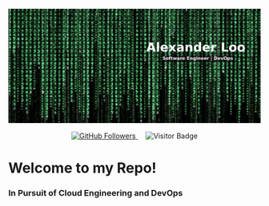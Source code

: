 ![top_banner](dev_banner.png)

<p align="center">
  <a href="https://github.com/loo-al">
    <img src="https://img.shields.io/github/followers/loo-al?label=Follow&style=social" alt="GitHub Followers" />
  </a>
  &nbsp; &nbsp;
  <img src="https://visitor-badge.laobi.icu/badge?page_id=loo-al.loo-al" alt="Visitor Badge" />
</p>

# Welcome to my Repo! 

### In Pursuit of Cloud Engineering and DevOps
